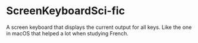 # ScreenKeyboardSci-fic
A screen keyboard that displays the current output for all keys. Like the one in macOS that helped a lot when studying French.
